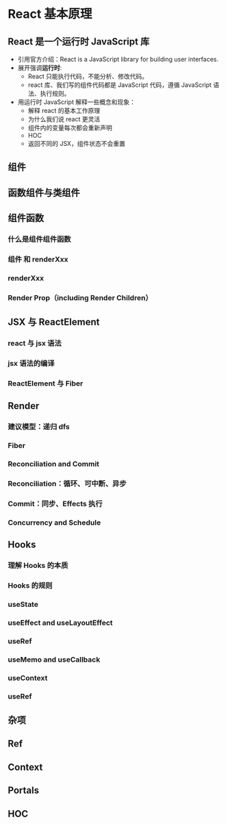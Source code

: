 # React 基本原理

## React 是一个运行时 JavaScript 库

- 引用官方介绍：React is a JavaScript library for building user interfaces.
- 展开强调**运行时**:
  - React 只能执行代码，不能分析、修改代码。
  - react 库、我们写的组件代码都是 JavaScript 代码，遵循 JavaScript 语法、执行规则。
- 用运行时 JavaScript 解释一些概念和现象：
  - 解释 react 的基本工作原理
  - 为什么我们说 react 更灵活
  - 组件内的变量每次都会重新声明
  - HOC
  - 返回不同的 JSX，组件状态不会重置

## 组件

## 函数组件与类组件

## 组件函数

### 什么是组件组件函数

### 组件 和 renderXxx

### renderXxx

### Render Prop（including Render Children）

## JSX 与 ReactElement

### react 与 jsx 语法

### jsx 语法的编译

### ReactElement 与 Fiber

## Render

### 建议模型：递归 dfs

### Fiber

### Reconciliation and Commit

### Reconciliation：循环、可中断、异步

### Commit：同步、Effects 执行

### Concurrency and Schedule

## Hooks

### 理解 Hooks 的本质

### Hooks 的规则

### useState

### useEffect and useLayoutEffect

### useRef

### useMemo and useCallback

### useContext

### useRef

## 杂项

## Ref

## Context

## Portals

## HOC
